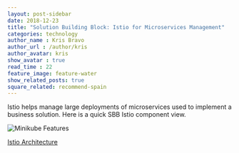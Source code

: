 ```yaml
---
layout: post-sidebar
date: 2018-12-23
title: "Solution Building Block: Istio for Microservices Management"
categories: technology
author_name : Kris Bravo
author_url : /author/kris
author_avatar: kris
show_avatar : true
read_time : 22
feature_image: feature-water
show_related_posts: true
square_related: recommend-spain
---
```


Istio helps manage large deployments of microservices used to implement a business solution. Here is a quick SBB Istio component view.

![Minikube Features]({{site.url}}/{{site.baseurl}}img/post-assets/2018-12-23_SBB-imm.png)

[Istio Architecture](https://istio.io/docs/concepts/what-is-istio/)
